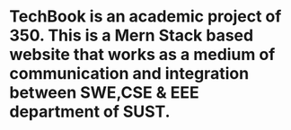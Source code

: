 # TechBook is an academic project of 350. This is a Mern Stack based website that works as a medium of communication and integration between SWE,CSE & EEE department of SUST.
